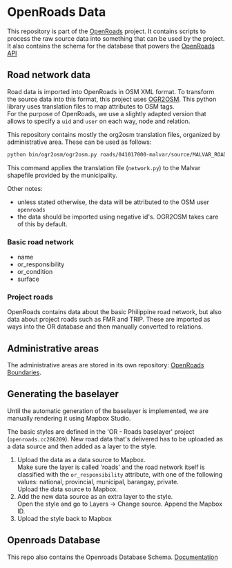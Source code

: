 # OpenRoads Data
This repository is part of the [OpenRoads](https://github.com/developmentseed/openroads) project. It contains scripts to process the raw source data into something that can be used by the project. It also contains the schema for the database that powers the [OpenRoads API](https://github.com/opengovt/openroads-api)

## Road network data
Road data is imported into OpenRoads in OSM XML format. To transform the source data into this format, this project uses [OGR2OSM](https://github.com/pnorman/ogr2osm). This python library uses translation files to map attributes to OSM tags.  
For the purpose of OpenRoads, we use a slightly adapted version that allows to specify a `uid` and `user` on each way, node and relation.

This repository contains mostly the org2osm translation files, organized by administrative area. These can be used as follows:

``` bash
python bin/ogr2osm/ogr2osm.py roads/041017000-malvar/source/MALVAR_ROAD_FINAL1.shp -t roads/041017000-malvar/network.py --add-user="openroads" --create-changeset
```

This command applies the translation file (`network.py`) to the Malvar shapefile provided by the municipality.

Other notes:

- unless stated otherwise, the data will be attributed to the OSM user `openroads`
- the data should be imported using negative id's. OGR2OSM takes care of this by default.

### Basic road network

- name
- or_responsibility
- or_condition
- surface

### Project roads
OpenRoads contains data about the basic Philippine road network, but also data about project roads such as FMR and TRIP. These are imported as ways into the OR database and then manually converted to relations.

## Administrative areas
The administrative areas are stored in its own repository: [OpenRoads Boundaries](https://github.com/opengovt/openroads-boundaries).

## Generating the baselayer
Until the automatic generation of the baselayer is implemented, we are manually rendering it using Mapbox Studio.

The basic styles are defined in the 'OR - Roads baselayer' project (`openroads.cc286209`). New road data that's delivered has to be uploaded as a data source and then added as a layer to the style.

1. Upload the data as a data source to Mapbox.  
Make sure the layer is called 'roads' and the road network itself is classified with the `or_responsibility` attribute, with one of the following values: national, provincial, municipal, barangay, private.  
Upload the data source to Mapbox.
2. Add the new data source as an extra layer to the style.  
Open the style and go to Layers -> Change source. Append the Mapbox ID.
3. Upload the style back to Mapbox

## Openroads Database
This repo also contains the Openroads Database Schema. [Documentation](https://github.com/opengovt/openroads-data/blob/master/db/README.md#openroads-db)
